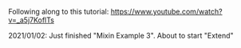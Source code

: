Following along to this tutorial:
https://www.youtube.com/watch?v=_a5j7KoflTs

2021/01/02:
Just finished "Mixin Example 3". About to start "Extend"